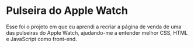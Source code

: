 # Pulseira do Apple Watch 
Esse foi o projeto em que eu aprendi a recriar a página de venda de uma das pulseiras do Apple Watch, ajudando-me a entender melhor CSS, HTML e JavaScript como front-end.
